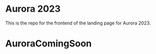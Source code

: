 # Aurora 2023
This is the repo for the frontend of the landing page for Aurora 2023.
# AuroraComingSoon
